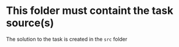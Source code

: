 # This folder must containt the task source(s)

The solution to the task is created in the `src` folder